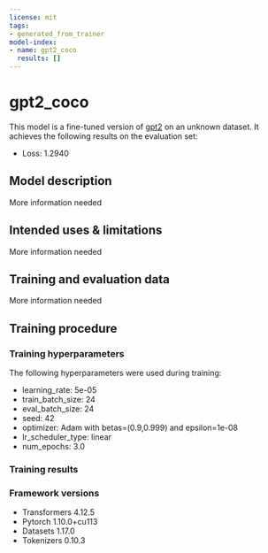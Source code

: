 ```yaml
---
license: mit
tags:
- generated_from_trainer
model-index:
- name: gpt2_coco
  results: []
---
```


<!-- This model card has been generated automatically according to the information the Trainer had access to. You
should probably proofread and complete it, then remove this comment. -->

# gpt2_coco

This model is a fine-tuned version of [gpt2](https://huggingface.co/gpt2) on an unknown dataset.
It achieves the following results on the evaluation set:
- Loss: 1.2940

## Model description

More information needed

## Intended uses & limitations

More information needed

## Training and evaluation data

More information needed

## Training procedure

### Training hyperparameters

The following hyperparameters were used during training:
- learning_rate: 5e-05
- train_batch_size: 24
- eval_batch_size: 24
- seed: 42
- optimizer: Adam with betas=(0.9,0.999) and epsilon=1e-08
- lr_scheduler_type: linear
- num_epochs: 3.0

### Training results



### Framework versions

- Transformers 4.12.5
- Pytorch 1.10.0+cu113
- Datasets 1.17.0
- Tokenizers 0.10.3
